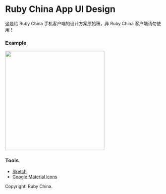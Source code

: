 # Ruby China App UI Design

这是给 Ruby China 手机客户端的设计方案原始稿，非 Ruby China 客户端请勿使用！

### Example

<img src="https://ruby-china-files.b0.upaiyun.com/photo/2015/8ac8cc579aa1be9450dfd6794ddb8c56.png" width="320" />

### Tools

- [Sketch](https://www.sketchapp.com/)
- [Google Material icons](https://www.google.com/design/icons/)

Copyright! Ruby China.
